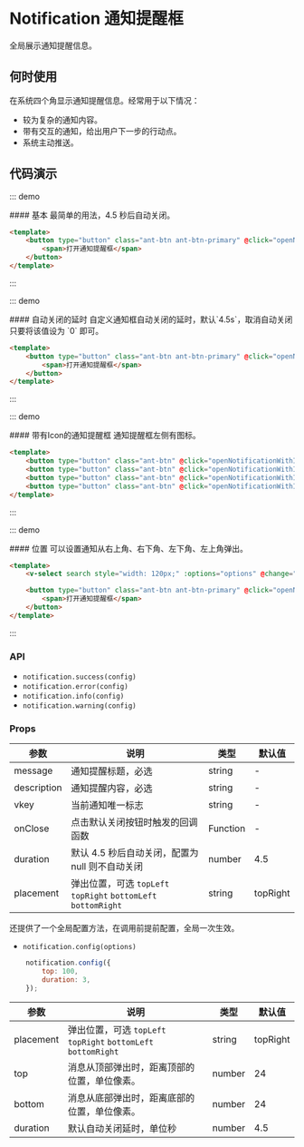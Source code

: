 <script>
    const options = [{
        value: 'topLeft',
        label: 'topLeft'
    }, {
        value: 'topRight',
        label: 'topRight'
    }, {
        value: 'bottomLeft',
        label: 'bottomLeft'
    }, {
        value: 'bottomRight',
        label: 'bottomRight'
    }];
    const close = () => {
        console.log('Notification was closed. Either the close button was clicked or duration time elapsed.');
    };
    export default {
        data () {
            return {
                options
            }
        },
        methods: {
            openNotification() {
                this.$notification.open({
                  message: '这是标题',
                  description: '这是提示框的文案这是提示框的文案这是提示框的文案这是提示框的文案这是提示框的文案这是提示框的文案这是提示框的文案',
                  onClose: close
                });
            },

            openNotificationWithIcon(type) {
                this.$notification[type]({
                  message: '这是标题',
                  description: '这是提示框的文案这是提示框的文案这是提示框的文案这是提示框的文案这是提示框的文案这是提示框的文案这是提示框的文案'
                });
            },
            openNotificationInfinite() {
                this.$notification.open({
                    message: '这是标题',
                    description: '我不会自动关闭，我不会自动关闭，我不会自动关闭，我不会自动关闭，我不会自动关闭，我不会自动关闭，我不会自动关闭',
                    duration: 0
                });
            },
            onPlacementChange(val) {
                this.$notification.config({
                    placement: val,
                });
            }
        }
    }
</script>

# Notification 通知提醒框

全局展示通知提醒信息。

## 何时使用

在系统四个角显示通知提醒信息。经常用于以下情况：

- 较为复杂的通知内容。
- 带有交互的通知，给出用户下一步的行动点。
- 系统主动推送。

## 代码演示

::: demo
<summary>
  #### 基本
  最简单的用法，4.5 秒后自动关闭。
</summary>

```html
<template>
    <button type="button" class="ant-btn ant-btn-primary" @click="openNotification">
        <span>打开通知提醒框</span>
    </button>
</template>
```
:::

::: demo
<summary>
  #### 自动关闭的延时
  自定义通知框自动关闭的延时，默认`4.5s`，取消自动关闭只要将该值设为 `0` 即可。
</summary>

```html
<template>
    <button type="button" class="ant-btn ant-btn-primary" @click="openNotificationInfinite">
        <span>打开通知提醒框</span>
    </button>
</template>
```
:::


::: demo
<summary>
  #### 带有Icon的通知提醒框
  通知提醒框左侧有图标。
</summary>

```html
<template>
    <button type="button" class="ant-btn" @click="openNotificationWithIcon('success')"><span>成 功</span></button>
    <button type="button" class="ant-btn" @click="openNotificationWithIcon('info')"><span>消 息</span></button>
    <button type="button" class="ant-btn" @click="openNotificationWithIcon('warning')"><span>警 告</span></button>
    <button type="button" class="ant-btn" @click="openNotificationWithIcon('error')"><span>错 误</span></button>
</template>
```
:::

::: demo
<summary>
  #### 位置
  可以设置通知从右上角、右下角、左下角、左上角弹出。
</summary>

```html
<template>
    <v-select search style="width: 120px;" :options="options" @change="onPlacementChange"></v-select>

    <button type="button" class="ant-btn ant-btn-primary" @click="openNotificationInfinite">
        <span>打开通知提醒框</span>
    </button>
</template>
```
:::


### API

- `notification.success(config)`
- `notification.error(config)`
- `notification.info(config)`
- `notification.warning(config)`

### Props
| 参数        | 说明                                            | 类型         | 默认值 |
|----------- |---------------------------------------------    | ----------- |--------|
| message    | 通知提醒标题，必选                                 | string  | -     |
| description | 通知提醒内容，必选                                | string  | -     |
| vkey        | 当前通知唯一标志                                   | string      | -     |
| onClose    | 点击默认关闭按钮时触发的回调函数                     | Function    | -     |
| duration   | 默认 4.5 秒后自动关闭，配置为 null 则不自动关闭         | number    | 4.5     |
| placement  | 弹出位置，可选 `topLeft` `topRight` `bottomLeft` `bottomRight` | string | topRight |

还提供了一个全局配置方法，在调用前提前配置，全局一次生效。

- `notification.config(options)`

```js
    notification.config({
        top: 100,
        duration: 3,
    });
```

| 参数       | 说明               | 类型                       | 默认值       |
|------------|--------------------|----------------------------|--------------|
| placement  | 弹出位置，可选 `topLeft` `topRight` `bottomLeft` `bottomRight` | string | topRight |
| top        | 消息从顶部弹出时，距离顶部的位置，单位像素。 | number    | 24        |
| bottom     | 消息从底部弹出时，距离底部的位置，单位像素。 | number    | 24        |
| duration   | 默认自动关闭延时，单位秒 | number                       | 4.5         |